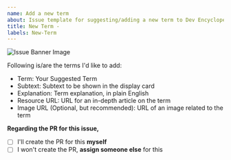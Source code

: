 ```yaml
---
name: Add a new term
about: Issue template for suggesting/adding a new term to Dev Encyclopedia
title: New Term - 
labels: New-Term
---
```



![Issue Banner Image](https://github.com/user-attachments/assets/272cd422-01a7-41d3-a09f-b13e2ad004ae)

<!-- Thanks for your interest in contributing to Dev Encyclopedia!

Please fill out the following fields to suggest/add a new term to the dev encyclopedia -->

Following is/are the terms I'd like to add: 
- Term: Your Suggested Term 
- Subtext: Subtext to be shown in the display card
- Explanation: Term explanation, in plain English
- Resource URL: URL for an in-depth article on the term
- Image URL (Optional, but recommended): URL of an image related to the term

**Regarding the PR for this issue,**
<!--Please choose one of the following options-->
- [ ] I'll create the PR for this **myself**
- [ ] I won't create the PR, **assign someone else** for this

<!-- 
Adding multiple terms? Please repeat the above 5 inputs for each term

IMPORTANT: If you are adding a number of terms (more than 3, that is), and you need help with it, please include a note for help.

Eg: I'd need help adding these terms

-->

<!-- Following is an example of how to fill these -->
<!-- 
- Term: API Gateway
- Subtext: Manages requests and directs them to the correct services
- Explanation: An API Gateway is like a front door that handles all requests from clients, ensuring they get directed to the right services. It's like a receptionist who directs calls to the correct department. Imagine an API Gateway as a helpful guide that makes sure everyone gets to where they need to go.
- Resource URL: https://www.wallarm.com/what/the-concept-of-an-api-gateway
- Image URL (Optional, but recommended): https://cdn.prod.API%20Gateway%20example.png
-->
